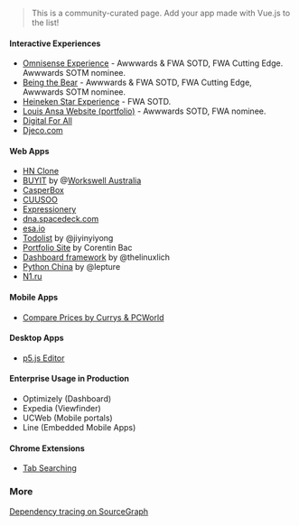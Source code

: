 > This is a community-curated page. Add your app made with Vue.js to the list!

#### Interactive Experiences

- [Omnisense Experience](http://omnisense.net) - Awwwards & FWA SOTD, FWA Cutting Edge. Awwwards SOTM nominee.
- [Being the Bear](https://danslapeaudelours.canalplus.fr/en/) - Awwwards & FWA SOTD, FWA Cutting Edge, Awwwards SOTM nominee.
- [Heineken Star Experience](http://www.starexperience.fr/) - FWA SOTD.
- [Louis Ansa Website (portfolio)](http://louisansa.com) - Awwwards SOTD, FWA nominee.
- [Digital For All](http://www.digitalforallnow.com/en/experience)
- [Djeco.com](http://www.djeco.com/en)

#### Web Apps

* [HN Clone](https://github.com/vuejs/vue-hackernews)
* [BUYIT](http://bt.workswell.com.au) by @[Workswell Australia](http://workswell.com.au)
* [CasperBox](https://www.casperbox.com)
* [CUUSOO](https://cuusoo.com)
* [Expressionery](https://www.expressionery.com)
* [dna.spacedeck.com](https://dna.spacedeck.com)
* [esa.io](https://esa.io/)
* [Todolist](https://github.com/jiyinyiyong/todolist) by @jiyinyiyong
* [Portfolio Site](http://corentinbac.com/) by Corentin Bac
* [Dashboard framework](https://github.com/thelinuxlich/vue-dashing-js) by @thelinuxlich
* [Python China](https://python-china.org/) by @lepture
* [N1.ru](https://n1.ru)

#### Mobile Apps

* [Compare Prices by Currys & PCWorld](https://play.google.com/store/apps/details?id=uk.co.dixons.compareprices&hl=en)

#### Desktop Apps

* [p5.js Editor](https://github.com/processing/p5.js-editor)

#### Enterprise Usage in Production

- Optimizely (Dashboard)
- Expedia (Viewfinder)
- UCWeb (Mobile portals)
- Line (Embedded Mobile Apps)

#### Chrome Extensions

* [Tab Searching](https://github.com/jiyinyiyong/tab-searching)

### More

[Dependency tracing on SourceGraph](https://sourcegraph.com/github.com/yyx990803/vue/$network/dependents)
